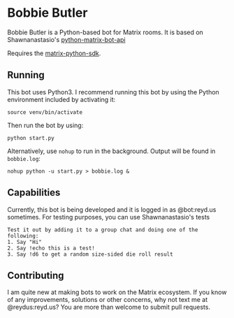 Bobbie Butler 
=====================

Bobbie Butler is a Python-based bot for Matrix rooms.
It is based on Shawnanastasio's [python-matrix-bot-api](https://github.com/shawnanastasio/python-matrix-bot-api)

Requires the [matrix-python-sdk](https://github.com/matrix-org/matrix-python-sdk).

Running
--------

This bot uses Python3. I recommend running this bot by using the Python environment included by activating it:

```
source venv/bin/activate
```

Then run the bot by using:

```
python start.py
```

Alternatively, use `nohup` to run in the background. Output will be found in `bobbie.log`:

```
nohup python -u start.py > bobbie.log &
```
Capabilities
------------

Currently, this bot is being developed and it is logged in as @bot:reyd.us sometimes. For
testing purposes, you can use Shawnanastasio's tests

    Test it out by adding it to a group chat and doing one of the following:
    1. Say "Hi"
    2. Say !echo this is a test!
    3. Say !d6 to get a random size-sided die roll result


Contributing
------------
I am quite new at making bots to work on the Matrix ecosystem.
If you know of any improvements, solutions or other concerns, why not text me at @reydus:reyd.us?
You are more than welcome to submit pull requests.
